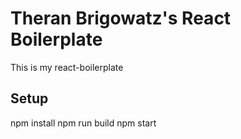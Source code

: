# Theran Brigowatz's React Boilerplate

This is my react-boilerplate

## Setup

npm install
npm run build
npm start
